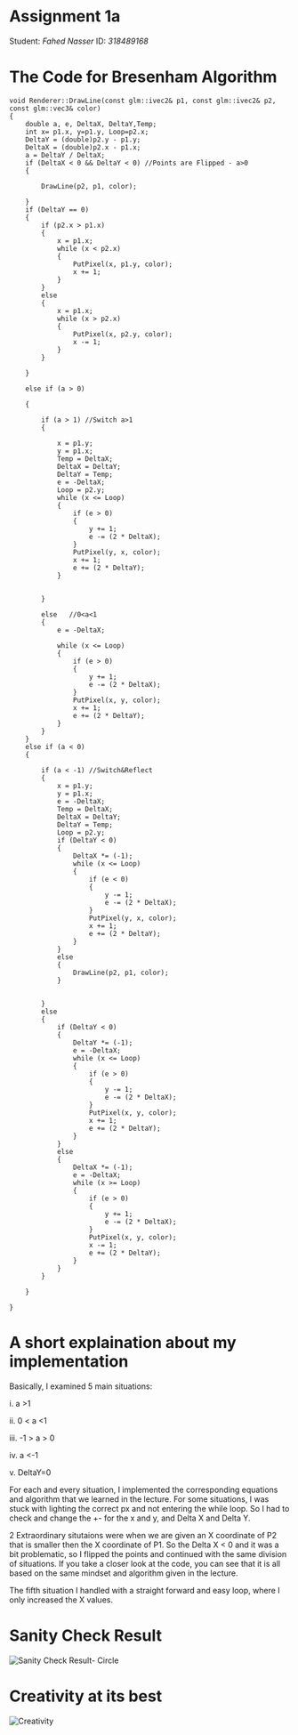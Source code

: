 Assignment 1a
=============

Student: *Fahed Nasser*
ID: *318489168*

The Code for Bresenham Algorithm
================================

    void Renderer::DrawLine(const glm::ivec2& p1, const glm::ivec2& p2, const glm::vec3& color)
    {
        double a, e, DeltaX, DeltaY,Temp;
        int x= p1.x, y=p1.y, Loop=p2.x;
        DeltaY = (double)p2.y - p1.y;
        DeltaX = (double)p2.x - p1.x;
        a = DeltaY / DeltaX;
        if (DeltaX < 0 && DeltaY < 0) //Points are Flipped - a>0 
        {

            DrawLine(p2, p1, color);

        }
        if (DeltaY == 0)
        {
            if (p2.x > p1.x)
            {
                x = p1.x;
                while (x < p2.x)
                {
                    PutPixel(x, p1.y, color);
                    x += 1;
                }
            }
            else
            {
                x = p1.x;
                while (x > p2.x)
                {
                    PutPixel(x, p2.y, color);
                    x -= 1;
                }
            }

        }

        else if (a > 0)

        {
            
            if (a > 1) //Switch a>1
            {

                x = p1.y;
                y = p1.x;
                Temp = DeltaX;
                DeltaX = DeltaY;
                DeltaY = Temp;
                e = -DeltaX;
                Loop = p2.y;
                while (x <= Loop)
                {
                    if (e > 0)
                    {
                        y += 1;
                        e -= (2 * DeltaX);
                    }
                    PutPixel(y, x, color);
                    x += 1;
                    e += (2 * DeltaY);
                }

                
            }

            else   //0<a<1
            { 
                e = -DeltaX;

                while (x <= Loop)
                {
                    if (e > 0)
                    {
                        y += 1;
                        e -= (2 * DeltaX);
                    }
                    PutPixel(x, y, color);
                    x += 1;
                    e += (2 * DeltaY);
                }
            }
        }
        else if (a < 0)
        {
            
            if (a < -1) //Switch&Reflect
            {
                x = p1.y;
                y = p1.x;
                e = -DeltaX;
                Temp = DeltaX;
                DeltaX = DeltaY;
                DeltaY = Temp;
                Loop = p2.y;
                if (DeltaY < 0)
                {
                    DeltaX *= (-1);
                    while (x <= Loop)
                    {
                        if (e < 0)
                        {
                            y -= 1;
                            e -= (2 * DeltaX);
                        }
                        PutPixel(y, x, color);
                        x += 1;
                        e += (2 * DeltaY);
                    }
                }
                else
                {
                    DrawLine(p2, p1, color);
                }
                
                
            }
            else
            {
                if (DeltaY < 0)
                {
                    DeltaY *= (-1);
                    e = -DeltaX;
                    while (x <= Loop)
                    {
                        if (e > 0)
                        {
                            y -= 1;
                            e -= (2 * DeltaX);
                        }
                        PutPixel(x, y, color);
                        x += 1;
                        e += (2 * DeltaY);
                    }
                }
                else
                {
                    DeltaX *= (-1);
                    e = -DeltaX;
                    while (x >= Loop)
                    {
                        if (e > 0)
                        {
                            y += 1;
                            e -= (2 * DeltaX);
                        }
                        PutPixel(x, y, color);
                        x -= 1;
                        e += (2 * DeltaY);
                    }
                }
            }
        
        }

    }

A short explaination about my implementation
============================================

Basically, I examined 5 main situations:

i. a &gt;1

ii. 0 &lt; a &lt;1

iii. -1 &gt; a &gt; 0

iv. a &lt;-1

v. DeltaY=0

For each and every situation, I implemented the corresponding equations and algorithm that we learned in the lecture.
For some situations, I was stuck with lighting the correct px and not entering the while loop. So I had to check and change the +- for the x and y, and Delta X and Delta Y.

2 Extraordinary situtaions were when we are given an X coordinate of P2 that is smaller then the X coordinate of P1. So the Delta X &lt; 0 and it was a bit problematic, so I flipped the points and continued with the same division of situations.
If you take a closer look at the code, you can see that it is all based on the same mindset and algorithm given in the lecture.

The fifth situation I handled with a straight forward and easy loop, where I only increased the X values.

Sanity Check Result
===================

![Sanity Check Result- Circle](https://github.com/HaifaGraphicsCourses/computergraphics2021-fahed-nasser/blob/master/Pictures/Circle.jpg)

Creativity at its best
======================

![Creativity](https://github.com/HaifaGraphicsCourses/computergraphics2021-fahed-nasser/blob/master/Pictures/Creative.jpg)
